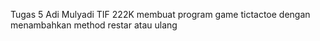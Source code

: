 Tugas 5 Adi Mulyadi TIF 222K 
membuat program game tictactoe dengan menambahkan method restar atau ulang
